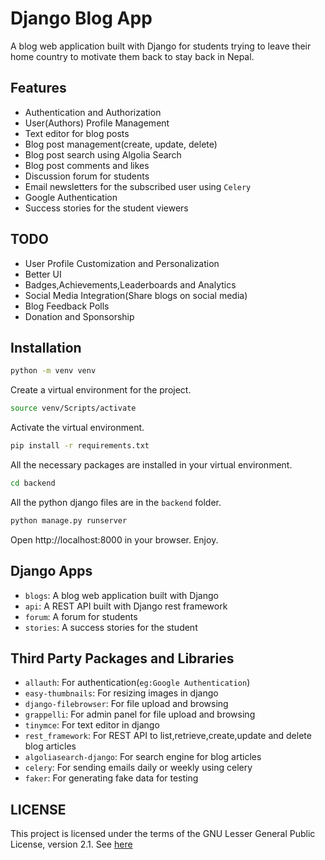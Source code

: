 # Django Blog App

A blog web application built with Django for students trying to leave their home country to motivate them back to stay back in Nepal.

## Features

- Authentication and Authorization
- User(Authors) Profile Management
- Text editor for blog posts
- Blog post management(create, update, delete)
- Blog post search using Algolia Search
- Blog post comments and likes
- Discussion forum for students
- Email newsletters for the subscribed user using `Celery`
- Google Authentication
- Success stories for the student viewers

## TODO

- User Profile Customization and Personalization
- Better UI
- Badges,Achievements,Leaderboards and Analytics
- Social Media Integration(Share blogs on social media)
- Blog Feedback Polls
- Donation and Sponsorship

## Installation

```bash
python -m venv venv
```

Create a virtual environment for the project.

```bash
source venv/Scripts/activate
```

Activate the virtual environment.

```bash
pip install -r requirements.txt
```

All the necessary packages are installed in your virtual environment.

```bash
cd backend
```

All the python django files are in the `backend` folder.

```bash
python manage.py runserver
```

Open http://localhost:8000 in your browser. Enjoy.

## Django Apps

- `blogs`: A blog web application built with Django
- `api`: A REST API built with Django rest framework
- `forum`: A forum for students
- `stories`: A success stories for the student

## Third Party Packages and Libraries

- `allauth`: For authentication(`eg:Google Authentication`)
- `easy-thumbnails`: For resizing images in django
- `django-filebrowser`: For file upload and browsing
- `grappelli`: For admin panel for file upload and browsing
- `tinymce`: For text editor in django
- `rest_framework`: For REST API to list,retrieve,create,update and delete blog articles
- `algoliasearch-django`: For search engine for blog articles
- `celery`: For sending emails daily or weekly using celery
- `faker`: For generating fake data for testing

## LICENSE

This project is licensed under the terms of the GNU Lesser General Public License, version 2.1. See [here](./LICENSE)

